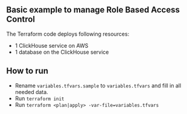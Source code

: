 ## Basic example to manage Role Based Access Control

The Terraform code deploys following resources:
- 1 ClickHouse service on AWS
- 1 database on the ClickHouse service

## How to run

- Rename `variables.tfvars.sample` to `variables.tfvars` and fill in all needed data.
- Run `terraform init`
- Run `terraform <plan|apply> -var-file=variables.tfvars`
